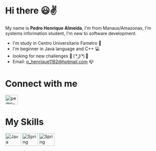 # Hi there 😃✌
My name is **Pedro Henrique Almeida**, I'm from Manaus/Amazonas, I'm systems information student, I'm new to software development.

- I'm study in Centro Universitario Fametro 🏬 
- I'm beginner in Java language and C++ 💻
- looking for new challenges 💪 ( ͡❛ ͜ʖ ͡❛) 👊
- Email: p_henrique1182@hotmail.com 📪

# Connect with me
<a href = "https://www.facebook.com/pedrohenrique.almeida.5030/" target="-blank">
<img align="center" alt="pedro-facebook" height="30" width="40" src="https://cdn.jsdelivr.net/gh/devicons/devicon/icons/facebook/facebook-original.svg" style="max-width:100%;">
</a>

# My Skills
<img align="center" alt="Java" height="40" width="50" src="https://cdn.jsdelivr.net/gh/devicons/devicon/icons/java/java-original-wordmark.svg" style="max-width:100%;">   <img align="center" alt="Spring" height="40" width="50" src="https://cdn.jsdelivr.net/gh/devicons/devicon/icons/spring/spring-original-wordmark.svg" style="max-width:100%;">   <img align="center" alt="Spring" height="40" width="50" src="https://cdn.jsdelivr.net/gh/devicons/devicon/icons/cplusplus/cplusplus-original.svg" style="max-width:100%;">
